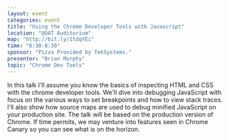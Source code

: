 ```yaml
---
layout: event
categories: event
title: "Using the Chrome Developer Tools with Javascript"
location: "@UAT Auditorium"
map: "http://bit.ly/1tdqYEi"
time: "6:30-8:30"
sponsor: "Pizza Provided by TekSystems."
presenter: "Brian Murphy"
topic: "Chrome Dev Tools"
---
```


In this talk I'll assume you know the basics of inspecting HTML and CSS with the chrome developer tools. We'll dive into debugging JavaScript with focus on the various ways to set breakpoints and how to view stack traces. I'll also show how source maps are used to debug minified JavaScript on your production site. The talk will be based on the production version of Chrome. If time permits, we may venture into features seen in Chrome Canary so you can see what is on the horizon.